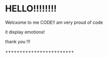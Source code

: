 # HELLO!!!!!!!!

Welcxome to me CODE!!
am very proud of code

it display emotions!

thank you !!!

++++++++++++++++++++++++
